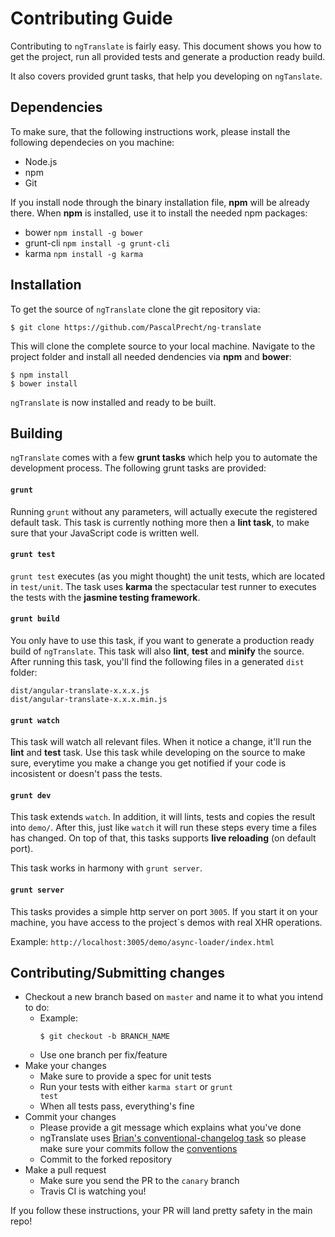 # Contributing Guide

Contributing to <code>ngTranslate</code> is fairly easy. This document shows you how to
get the project, run all provided tests and generate a production ready build.

It also covers provided grunt tasks, that help you developing on <code>ngTanslate</code>.

## Dependencies

To make sure, that the following instructions work, please install the following dependecies
on you machine:

- Node.js
- npm
- Git

If you install node through the binary installation file, **npm** will be already there.
When **npm** is installed, use it to install the needed npm packages:

- bower <code>npm install -g bower</code>
- grunt-cli <code>npm install -g grunt-cli</code>
- karma <code>npm install -g karma</code>

## Installation

To get the source of <code>ngTranslate</code> clone the git repository via:

````
$ git clone https://github.com/PascalPrecht/ng-translate
````

This will clone the complete source to your local machine. Navigate to the project folder
and install all needed dendencies via **npm** and **bower**:

````
$ npm install
$ bower install
````

<code>ngTranslate</code> is now installed and ready to be built.

## Building

<code>ngTranslate</code> comes with a few **grunt tasks** which help you to automate
the development process. The following grunt tasks are provided:

#### <code>grunt</code>

Running <code>grunt</code> without any parameters, will actually execute the registered
default task. This task is currently nothing more then a **lint task**, to make sure
that your JavaScript code is written well.

#### <code>grunt test</code>

<code>grunt test</code> executes (as you might thought) the unit tests, which are located
in <code>test/unit</code>. The task uses **karma** the spectacular test runner to executes
the tests with the **jasmine testing framework**.

#### <code>grunt build</code>

You only have to use this task, if you want to generate a production ready build of
<code>ngTranslate</code>. This task will also **lint**, **test** and **minify** the
source. After running this task, you'll find the following files in a generated
<code>dist</code> folder:

````
dist/angular-translate-x.x.x.js
dist/angular-translate-x.x.x.min.js
````

#### <code>grunt watch</code>

This task will watch all relevant files. When it notice a change, it'll run the
**lint** and **test** task. Use this task while developing on the source
to make sure, everytime you make a change you get notified if your code is incosistent
or doesn't pass the tests.

#### <code>grunt dev</code>

This task extends `watch`. In addition, it will lints, tests and copies the result into `demo/`.
After this, just like `watch` it will run these steps every time a files has changed.
On top of that, this tasks supports **live reloading** (on default port).

This task works in harmony with `grunt server`.

#### <code>grunt server</code>

This tasks provides a simple http server on port `3005`. If you start it on your machine, you
have access to the project`s demos with real XHR operations.

Example: `http://localhost:3005/demo/async-loader/index.html`

## Contributing/Submitting changes

- Checkout a new branch based on <code>master</code> and name it to what you intend to do:
  - Example:
    ````
    $ git checkout -b BRANCH_NAME
    ````
  - Use one branch per fix/feature
- Make your changes
  - Make sure to provide a spec for unit tests
  - Run your tests with either <code>karma start</code> or <code>grunt test</code>
  - When all tests pass, everything's fine
- Commit your changes
  - Please provide a git message which explains what you've done
  - ngTranslate uses [Brian's conventional-changelog task](https://github.com/btford/grunt-conventional-changelog) so please make sure your commits follow the [conventions](https://docs.google.com/document/d/1QrDFcIiPjSLDn3EL15IJygNPiHORgU1_OOAqWjiDU5Y/edit)
  - Commit to the forked repository
- Make a pull request
  - Make sure you send the PR to the <code>canary</code> branch
  - Travis CI is watching you!

If you follow these instructions, your PR will land pretty safety in the main repo!
